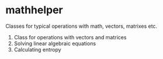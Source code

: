 # mathhelper
Classes for typical operations with math, vectors, matrixes etc.

1. Class for operations with vectors and matrices
2. Solving linear algebraic equations
3. Calculating entropy
